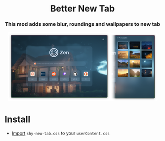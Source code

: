 <h1 align=center>Better New Tab</h1>

<h3 align=center>This mod adds some blur, roundings and wallpapers to new tab</h3>

<p align="center"><img width=66% src="../assets/shy-new-tab1.png"><img width=30% src="../assets/shy-new-tab2.png"></p>

# Install

- [Import](https://developer.mozilla.org/en-US/docs/Web/CSS/@import) `shy-new-tab.css` to your `userContent.css`